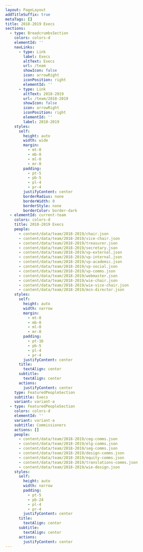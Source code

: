 ```yaml
---
layout: PageLayout
addTitleSuffix: true
metaTags: []
title: 2018-2019 Execs
sections:
  - type: BreadcrumbsSection
    colors: colors-d
    elementId: ''
    navLinks:
      - type: Link
        label: Execs
        altText: Execs
        url: /team
        showIcon: false
        icon: arrowRight
        iconPosition: right
        elementId: ''
      - type: Link
        altText: 2018-2019
        url: /team/2018-2019
        showIcon: false
        icon: arrowRight
        iconPosition: right
        elementId: ''
        label: 2018-2019
    styles:
      self:
        height: auto
        width: wide
        margin:
          - mt-0
          - mb-0
          - ml-0
          - mr-0
        padding:
          - pt-5
          - pb-5
          - pl-4
          - pr-4
        justifyContent: center
        borderRadius: none
        borderWidth: 0
        borderStyle: none
        borderColor: border-dark
  - elementId: current-team
    colors: colors-d
    title: 2018-2019 Execs
    people:
      - content/data/team/2018-2019/chair.json
      - content/data/team/2018-2019/vice-chair.json
      - content/data/team/2018-2019/treasurer.json
      - content/data/team/2018-2019/secretary.json
      - content/data/team/2018-2019/vp-external.json
      - content/data/team/2018-2019/vp-internal.json
      - content/data/team/2018-2019/vp-academic.json
      - content/data/team/2018-2019/vp-social.json
      - content/data/team/2018-2019/vp-comms.json
      - content/data/team/2018-2019/webmaster.json
      - content/data/team/2018-2019/wie-chair.json
      - content/data/team/2018-2019/wie-vice-chair.json
      - content/data/team/2018-2019/mcn-director.json
    styles:
      self:
        height: auto
        width: narrow
        margin:
          - mt-0
          - mb-0
          - ml-0
          - mr-0
        padding:
          - pt-16
          - pb-5
          - pl-4
          - pr-4
        justifyContent: center
      title:
        textAlign: center
      subtitle:
        textAlign: center
      actions:
        justifyContent: center
    type: FeaturedPeopleSection
    subtitle: Execs
    variant: variant-a
  - type: FeaturedPeopleSection
    colors: colors-d
    elementId: ''
    variant: variant-a
    subtitle: Commissioners
    actions: []
    people:
      - content/data/team/2018-2019/ceg-comms.json
      - content/data/team/2018-2019/elg-comms.json
      - content/data/team/2018-2019/seg-comms.json
      - content/data/team/2018-2019/design-comms.json
      - content/data/team/2018-2019/equity-comms.json
      - content/data/team/2018-2019/translations-comms.json
      - content/data/team/2018-2019/wie-design.json
    styles:
      self:
        height: auto
        width: narrow
        padding:
          - pt-5
          - pb-24
          - pl-4
          - pr-4
        justifyContent: center
      title:
        textAlign: center
      subtitle:
        textAlign: center
      actions:
        justifyContent: center
---
```

